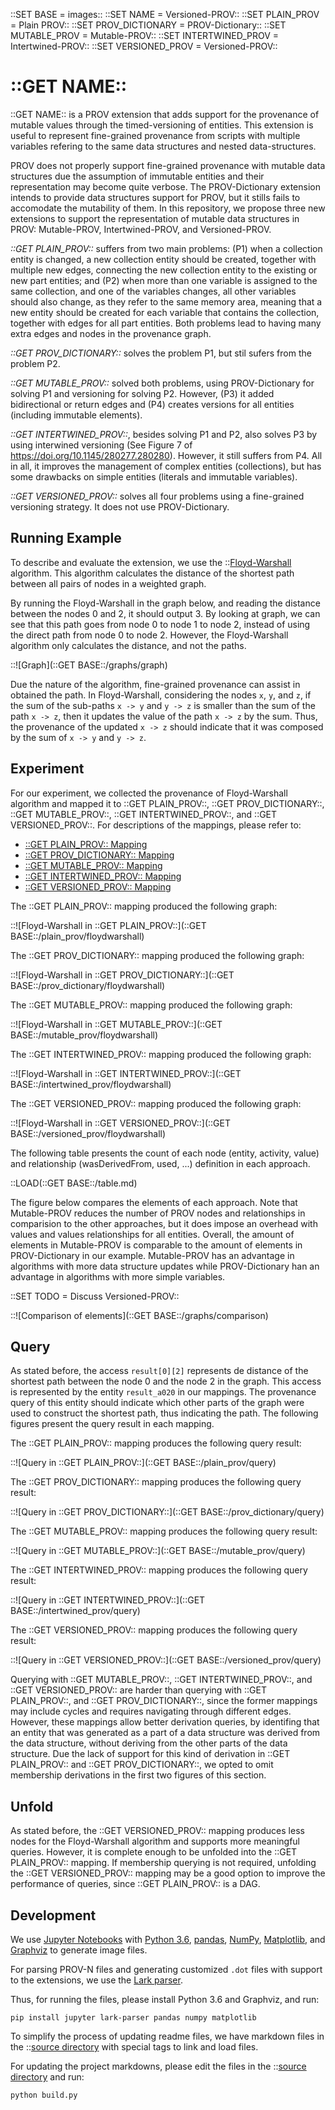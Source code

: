 ::SET BASE = images::
::SET NAME = Versioned-PROV::
::SET PLAIN_PROV = Plain PROV::
::SET PROV_DICTIONARY = PROV-Dictionary::
::SET MUTABLE_PROV = Mutable-PROV::
::SET INTERTWINED_PROV = Intertwined-PROV::
::SET VERSIONED_PROV = Versioned-PROV::


# ::GET NAME::

::GET NAME:: is a PROV extension that adds support for the provenance of mutable values through the timed-versioning of entities. This extension is useful to represent fine-grained provenance from scripts with multiple variables refering to the same data structures and nested data-structures.


PROV does not properly support fine-grained provenance with mutable data structures due the assumption of immutable entities and their representation may become quite verbose. The PROV-Dictionary extension intends to provide data structures support for PROV, but it stills fails to accomodate the mutability of them. In this repository, we propose three new extensions to support the representation of mutable data structures in PROV: Mutable-PROV, Intertwined-PROV, and Versioned-PROV.

*::GET PLAIN_PROV::* suffers from two main problems: (P1) when a collection entity is changed, a new collection entity should be created, together with multiple new edges, connecting the new collection entity to the existing or new part entities; and (P2) when more than one variable is assigned to the same collection, and one of the variables changes, all other variables should also change, as they refer to the same memory area, meaning that a new entity should be created for each variable that contains the collection, together with edges for all part entities. Both problems lead to having many extra edges and nodes in the provenance graph.

*::GET PROV_DICTIONARY::* solves the problem P1, but stil sufers from the problem P2.

*::GET MUTABLE_PROV::* solved both problems, using PROV-Dictionary for solving P1 and versioning for solving P2. However, (P3) it added bidirectional or return edges and (P4) creates versions for all entities (including immutable elements).

*::GET INTERTWINED_PROV::*, besides solving P1 and P2, also solves P3 by using interwined versioning (See Figure 7 of https://doi.org/10.1145/280277.280280). However, it still suffers from P4. All in all, it improves the management of complex entities (collections), but has some drawbacks on simple entities (literals and immutable variables).

*::GET VERSIONED_PROV::* solves all four problems using a fine-grained versioning strategy. It does not use PROV-Dictionary.


## Running Example

To describe and evaluate the extension, we use the ::[Floyd-Warshall](algorithm.py) algorithm. This algorithm calculates the distance of the shortest path between all pairs of nodes in a weighted graph.

By running the Floyd-Warshall in the graph below, and reading the distance between the nodes 0 and 2, it should output 3. By looking at graph, we can see that this path goes from node 0 to node 1 to node 2, instead of using the direct path from node 0 to node 2. However, the Floyd-Warshall algorithm only calculates the distance, and not the paths.

::![Graph](::GET BASE::/graphs/graph)

Due the nature of the algorithm, fine-grained provenance can assist in obtained the path. In Floyd-Warshall, considering the nodes `x`, `y`, and `z`, if the sum of the sub-paths `x -> y` and `y -> z` is smaller than the sum of the path `x -> z`, then it updates the value of the path `x -> z` by the sum. Thus, the provenance of the updated `x -> z` should indicate that it was composed by the sum of `x -> y` and `y -> z`.

## Experiment

For our experiment, we collected the provenance of Floyd-Warshall algorithm and mapped it to ::GET PLAIN_PROV::, ::GET PROV_DICTIONARY::, ::GET MUTABLE_PROV::, ::GET INTERTWINED_PROV::, and ::GET VERSIONED_PROV::. For descriptions of the mappings, please refer to:
  - [::GET PLAIN_PROV:: Mapping](prov.md)
  - [::GET PROV_DICTIONARY:: Mapping](prov-dictionary.md)
  - [::GET MUTABLE_PROV:: Mapping](mutable-prov.md)
  - [::GET INTERTWINED_PROV:: Mapping](intertwined-prov.md)
  - [::GET VERSIONED_PROV:: Mapping](versioned-prov.md)


The ::GET PLAIN_PROV:: mapping produced the following graph:

::![Floyd-Warshall in ::GET PLAIN_PROV::](::GET BASE::/plain_prov/floydwarshall)

The ::GET PROV_DICTIONARY:: mapping produced the following graph:

::![Floyd-Warshall in ::GET PROV_DICTIONARY::](::GET BASE::/prov_dictionary/floydwarshall)

The ::GET MUTABLE_PROV:: mapping produced the following graph:

::![Floyd-Warshall in ::GET MUTABLE_PROV::](::GET BASE::/mutable_prov/floydwarshall)

The ::GET INTERTWINED_PROV:: mapping produced the following graph:

::![Floyd-Warshall in ::GET INTERTWINED_PROV::](::GET BASE::/intertwined_prov/floydwarshall)

The ::GET VERSIONED_PROV:: mapping produced the following graph:

::![Floyd-Warshall in ::GET VERSIONED_PROV::](::GET BASE::/versioned_prov/floydwarshall)

The following table presents the count of each node (entity, activity, value) and relationship (wasDerivedFrom, used, ...) definition in each approach.

::LOAD(::GET BASE::/table.md)


The figure below compares the elements of each approach. Note that Mutable-PROV reduces the number of PROV nodes and relationships in comparision to the other approaches, but it does impose an overhead with values and values relationships for all entities. Overall, the amount of elements in Mutable-PROV is comparable to the amount of elements in PROV-Dictionary in our example. Mutable-PROV has an advantage in algorithms with more data structure updates while PROV-Dictionary han an advantage in algorithms with more simple variables.


::SET TODO = Discuss Versioned-PROV::

::![Comparison of elements](::GET BASE::/graphs/comparison)


## Query

As stated before, the access `result[0][2]` represents de distance of the shortest path between the node 0 and the node 2 in the graph. This access is represented by the entity `result_a020` in our mappings.
The provenance query of this entity should indicate which other parts of the graph were used to construct the shortest path, thus indicating the path. The following figures present the query result in each mapping.

The ::GET PLAIN_PROV:: mapping produces the following query result:

::![Query in ::GET PLAIN_PROV::](::GET BASE::/plain_prov/query)

The ::GET PROV_DICTIONARY:: mapping produces the following query result:

::![Query in ::GET PROV_DICTIONARY::](::GET BASE::/prov_dictionary/query)

The ::GET MUTABLE_PROV:: mapping produces the following query result:

::![Query in ::GET MUTABLE_PROV::](::GET BASE::/mutable_prov/query)

The ::GET INTERTWINED_PROV:: mapping produces the following query result:

::![Query in ::GET INTERTWINED_PROV::](::GET BASE::/intertwined_prov/query)

The ::GET VERSIONED_PROV:: mapping produces the following query result:

::![Query in ::GET VERSIONED_PROV::](::GET BASE::/versioned_prov/query)

Querying with ::GET MUTABLE_PROV::, ::GET INTERTWINED_PROV::, and ::GET VERSIONED_PROV:: are harder than querying with ::GET PLAIN_PROV::, and ::GET PROV_DICTIONARY::, since the former mappings may include cycles and requires navigating through different edges. However, these mappings allow better derivation queries, by identifing that an entity that was generated as a part of a data structure was derived from the data structure, without deriving from the other parts of the data structure. Due the lack of support for this kind of derivation in ::GET PLAIN_PROV:: and ::GET PROV_DICTIONARY::, we opted to omit membership derivations in the first two figures of this section.

## Unfold

As stated before, the ::GET VERSIONED_PROV:: mapping produces less nodes for the Floyd-Warshall algorithm and supports more meaningful queries. However, it is complete enough to be unfolded into the ::GET PLAIN_PROV:: mapping. If membership querying is not required, unfolding the ::GET VERSIONED_PROV:: mapping may be a good option to improve the performance of queries, since ::GET PLAIN_PROV:: is a DAG.


## Development

We use [Jupyter Notebooks](https://github.com/dew-uff/mutable-PROV/tree/master/notebooks) with [Python 3.6](https://www.python.org/), [pandas](https://pandas.pydata.org/), [NumPy](http://www.numpy.org/), [Matplotlib](https://matplotlib.org/), and [Graphviz](https://www.graphviz.org/) to generate image files.

For parsing PROV-N files and generating customized `.dot` files with support to the extensions, we use the [Lark parser](https://github.com/erezsh/lark).

Thus, for running the files, please install Python 3.6 and Graphviz, and run:
```
pip install jupyter lark-parser pandas numpy matplotlib
```

To simplify the process of updating readme files, we have markdown files in the ::[source directory](source) with special tags to link and load files.

For updating the project markdowns, please edit the files in the ::[source directory](source) and run:
```
python build.py
```
